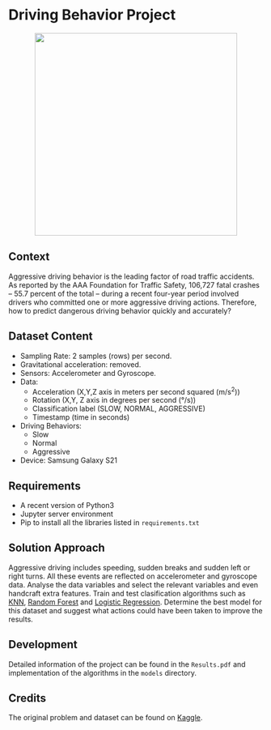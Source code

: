 # Driving Behavior Project

<p align="center">
  <img src="https://user-images.githubusercontent.com/71342016/191650531-26374da8-0bb9-421f-9ae1-60580d94908b.jpg" width="400px" />
</p>

## Context
Aggressive driving behavior is the leading factor of road traffic accidents. As reported by the AAA Foundation for Traffic Safety, 
106,727 fatal crashes – 55.7 percent of the total – during a recent four-year period involved drivers who committed one or more 
aggressive driving actions. Therefore, how to predict dangerous driving behavior quickly and accurately?

## Dataset Content

* Sampling Rate: 2 samples (rows) per second.
* Gravitational acceleration: removed.
* Sensors: Accelerometer and Gyroscope.
* Data:
  * Acceleration (X,Y,Z axis in meters per second squared (m/s<sup>2</sup>))
  * Rotation (X,Y, Z axis in degrees per second (°/s))
  * Classification label (SLOW, NORMAL, AGGRESSIVE)
  * Timestamp (time in seconds)
* Driving Behaviors:
  * Slow
  * Normal
  * Aggressive
* Device: Samsung Galaxy S21

## Requirements
* A recent version of Python3
* Jupyter server environment
* Pip to install all the libraries listed in `requirements.txt`

## Solution Approach
Aggressive driving includes speeding, sudden breaks and sudden left or right turns. All these events are reflected on accelerometer and gyroscope data.
Analyse the data variables and select the relevant variables and even handcraft extra features. Train and test clasification algorithms such as 
[KNN](https://en.wikipedia.org/wiki/K-nearest_neighbors_algorithm), [Random Forest](https://en.wikipedia.org/wiki/Random_forest) and 
[Logistic Regression](https://en.wikipedia.org/wiki/Logistic_regression). Determine the best model for this dataset and suggest what actions could have been taken
to improve the results.

## Development
Detailed information of the project can be found in the `Results.pdf` and implementation of the algorithms in the `models` directory.

## Credits
The original problem and dataset can be found on [Kaggle](https://www.kaggle.com/datasets/outofskills/driving-behavior).
